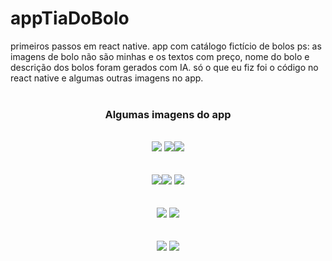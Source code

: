 # appTiaDoBolo
primeiros passos em react native. app com catálogo fictício de bolos
ps: as imagens de bolo não são minhas e os textos com preço, nome do bolo e descrição dos bolos foram gerados com IA. só o que eu fiz foi o código no react native e algumas outras imagens no app.<br><br>

<div align="center"><h3>Algumas imagens do app</h3></div>
<br>

<div align="center">
  <img src="Imagens do APP/1.png"> <img src="Imagens do APP/2.png"><img src="Imagens do APP/3.png">
</div>
<br><br>
<div align="center">
  <img src="Imagens do APP/4.png"><img src="Imagens do APP/5.png"> <img src="Imagens do APP/6.png">
</div>
<br><br>
<div align="center">
  <img src="Imagens do APP/7.png"> <img src="Imagens do APP/8.png">
</div>
<br><br>
<div align="center">
  <img src="Imagens do APP/9.png"> <img src="Imagens do APP/10.png">
</div>

